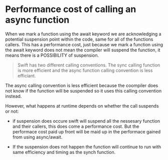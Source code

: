 # Performance cost of calling an async function

When we mark a function using the await keyword we are acknowledging a potential suspension point within the code, same for all of the functions callers.
This has a performance cost, just because we mark a function using the await keyword does not mean the compiler will suspend the function, it means there
is a POSSIBILITY of suspension. 

> Swift has two different calling conventions. The sync calling function is more efficient and the async function calling convention is less efficiant.

The async calling convention is less efficient because the coompiler does not know if the function will be suspended so it uses this calling convention
instead. 

However, what happens at runtime depends on whether the call suspends or not:

- if suspension does occure swift will suspend all the nessesary function and their callers, this does come a performance cost. But the performace cost paid
up front will be maid up in the performace gained from using async/await.

- If the suspension does not happen the function will continue to run with same efficiency and timing as the synch function. 
